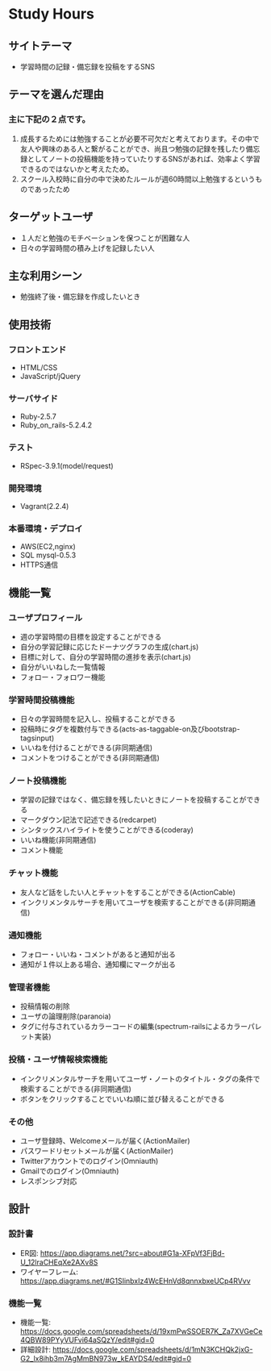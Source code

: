 # Study Hours

## サイトテーマ  
- 学習時間の記録・備忘録を投稿をするSNS

## テーマを選んだ理由
### 主に下記の２点です。
1. 成長するためには勉強することが必要不可欠だと考えております。その中で友人や興味のある人と繋がることができ、尚且つ勉強の記録を残したり備忘録としてノートの投稿機能を持っていたりするSNSがあれば、効率よく学習できるのではないかと考えたため。
2. スクール入校時に自分の中で決めたルールが週60時間以上勉強するというものであったため
## ターゲットユーザ
- １人だと勉強のモチベーションを保つことが困難な人
- 日々の学習時間の積み上げを記録したい人

## 主な利用シーン
- 勉強終了後・備忘録を作成したいとき

## 使用技術
### フロントエンド
- HTML/CSS
- JavaScript/jQuery
### サーバサイド
- Ruby-2.5.7
- Ruby_on_rails-5.2.4.2
### テスト
- RSpec-3.9.1(model/request)
### 開発環境
- Vagrant(2.2.4)
### 本番環境・デプロイ
- AWS(EC2,nginx)
- SQL mysql-0.5.3
- HTTPS通信

## 機能一覧
### ユーザプロフィール
- 週の学習時間の目標を設定することができる
- 自分の学習記録に応じたドーナツグラフの生成(chart.js)
- 目標に対して、自分の学習時間の進捗を表示(chart.js)
- 自分がいいねした一覧情報
- フォロー・フォロワー機能
### 学習時間投稿機能
- 日々の学習時間を記入し、投稿することができる
- 投稿時にタグを複数付与できる(acts-as-taggable-on及びbootstrap-tagsinput)
- いいねを付けることができる(非同期通信)
- コメントをつけることができる(非同期通信)
### ノート投稿機能
- 学習の記録ではなく、備忘録を残したいときにノートを投稿することができる
- マークダウン記法で記述できる(redcarpet)
- シンタックスハイライトを使うことができる(coderay)
- いいね機能(非同期通信)
- コメント機能
### チャット機能
- 友人など話をしたい人とチャットをすることができる(ActionCable)
- インクリメンタルサーチを用いてユーザを検索することができる(非同期通信)
### 通知機能
- フォロー・いいね・コメントがあると通知が出る
- 通知が１件以上ある場合、通知欄にマークが出る
### 管理者機能
- 投稿情報の削除
- ユーザの論理削除(paranoia)
- タグに付与されているカラーコードの編集(spectrum-railsによるカラーパレット実装)
### 投稿・ユーザ情報検索機能
- インクリメンタルサーチを用いてユーザ・ノートのタイトル・タグの条件で検索することができる(非同期通信)
- ボタンをクリックすることでいいね順に並び替えることができる
### その他
- ユーザ登録時、Welcomeメールが届く(ActionMailer)
- パスワードリセットメールが届く(ActionMailer)
- Twitterアカウントでのログイン(Omniauth)
- Gmailでのログイン(Omniauth)
- レスポンシブ対応

## 設計
### 設計書
- ER図: https://app.diagrams.net/?src=about#G1a-XFpVf3FjBd-U_12lraCHEqXe2AXv8S
- ワイヤーフレーム: https://app.diagrams.net/#G1SIinbxIz4WcEHnVd8qnnxbxeUCp4RVvv

### 機能一覧
- 機能一覧: https://docs.google.com/spreadsheets/d/19xmPwSSOER7K_Za7XVGeCe4QBW89PYyVUFvi64aSQzY/edit#gid=0
- 詳細設計: https://docs.google.com/spreadsheets/d/1mN3KCHQk2jxG-G2_lx8ihb3m7AgMmBN973w_kEAYDS4/edit#gid=0
